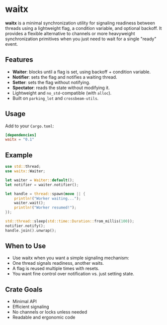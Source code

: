 # waitx

**waitx** is a minimal synchronization utility for signaling readiness between threads using a lightweight flag, a condition variable, and optional backoff. It provides a flexible alternative to channels or more heavyweight synchronization primitives when you just need to wait for a single "ready" event.

## Features

- **Waiter**: blocks until a flag is set, using backoff + condition variable.
- **Notifier**: sets the flag and notifies a waiting thread.
- **Setter**: sets the flag without notifying.
- **Spectator**: reads the state without modifying it.
- Lightweight and `no_std`-compatible (with `alloc`).
- Built on `parking_lot` and `crossbeam-utils`.

## Usage

Add to your `Cargo.toml`:

```toml
[dependencies]
waitx = "0.1"
```

## Example
```rust
use std::thread;
use waitx::Waiter;

let waiter = Waiter::default();
let notifier = waiter.notifier();

let handle = thread::spawn(move || {
    println!("Worker waiting...");
    waiter.wait();
    println!("Worker resumed!");
});

std::thread::sleep(std::time::Duration::from_millis(100));
notifier.notify();
handle.join().unwrap();
```

## When to Use
- Use waitx when you want a simple signaling mechanism:
- One thread signals readiness, another waits.
- A flag is reused multiple times with resets.
- You want fine control over notification vs. just setting state.

## Crate Goals
- Minimal API
- Efficient signaling
- No channels or locks unless needed
- Readable and ergonomic code